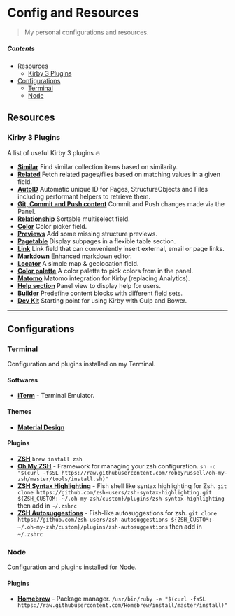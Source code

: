 # Config and Resources

> My personal configurations and resources.

##### Contents

+ [Resources](#resources)
  + [Kirby 3 Plugins](#kirby-3-plugins)
+ [Configurations](#configurations)
  + [Terminal](#terminal)
  + [Node](#node)

## Resources

### Kirby 3 Plugins
A list of useful Kirby 3 plugins 🔥

+ **[Similar](https://github.com/texnixe/kirby3-similar)** Find similar collection items based on similarity.
+ **[Related](https://github.com/texnixe/kirby3-related)** Fetch related pages/files based on matching values in a given field.
+ **[AutoID](https://github.com/bnomei/kirby3-autoid)** Automatic unique ID for Pages, StructureObjects and Files including performant helpers to retrieve them.
+ **[Git, Commit and Push content](https://github.com/blankogmbh/kirby-git-commit-and-push-content)** Commit and Push changes made via the Panel.
+ **[Relationship](https://github.com/olach/kirby3-relationship)** Sortable multiselect field. 
+ **[Color](https://github.com/TimOetting/kirby-color)** Color picker field.
+ **[Previews](https://github.com/sylvainjule/kirby-previews)** Add some missing structure previews.
+ **[Pagetable](https://github.com/sylvainjule/kirby-pagetable)** Display subpages in a flexible table section.
+ **[Link](https://github.com/medienbaecker/kirby-link-field)** Link field that can conveniently insert external, email or page links.
+ **[Markdown](https://github.com/sylvainjule/kirby-markdown-field)** Enhanced markdown editor.
+ **[Locator](https://github.com/sylvainjule/kirby-locator)** A simple map & geolocation field.
+ **[Color palette](https://github.com/sylvainjule/kirby-color-palette)** A color palette to pick colors from in the panel.
+ **[Matomo](https://github.com/sylvainjule/kirby-matomo)** Matomo integration for Kirby (replacing Analytics).
+ **[Help section](https://github.com/mgfagency/kirby-helpsection)** Panel view to display help for users.
+ **[Builder](https://github.com/TimOetting/kirby-builder)** Predefine content blocks with different field sets.
+ **[Dev Kit](https://github.com/julien-gargot/kirby-devkit/tree/v3)** Starting point for using Kirby with Gulp and Bower.


----

## Configurations

### Terminal
Configuration and plugins installed on my Terminal.

#### Softwares
+ **[iTerm](https://www.iterm2.com)** - Terminal Emulator.

#### Themes
+ **[Material Design](https://github.com/MartinSeeler/iterm2-material-design)**

#### Plugins
+ **[ZSH](https://www.zsh.org)**
`brew install zsh`
+ **[Oh My ZSH](https://github.com/robbyrussell/oh-my-zsh)** - Framework for managing your zsh configuration.
`sh -c "$(curl -fsSL https://raw.githubusercontent.com/robbyrussell/oh-my-zsh/master/tools/install.sh)"`
+ **[ZSH Syntax Highlighting](https://github.com/zsh-users/zsh-syntax-highlighting)** - Fish shell like syntax highlighting for Zsh.
`git clone https://github.com/zsh-users/zsh-syntax-highlighting.git ${ZSH_CUSTOM:-~/.oh-my-zsh/custom}/plugins/zsh-syntax-highlighting` then add in `~/.zshrc`
+ **[ZSH Autosuggestions](https://github.com/zsh-users/zsh-autosuggestions)** - Fish-like autosuggestions for zsh.
`git clone https://github.com/zsh-users/zsh-autosuggestions ${ZSH_CUSTOM:-~/.oh-my-zsh/custom}/plugins/zsh-autosuggestions` then add in `~/.zshrc`

### Node
Configuration and plugins installed for Node.

#### Plugins 
+ **[Homebrew](https://brew.sh/index_fr)** - Package manager.
`/usr/bin/ruby -e "$(curl -fsSL https://raw.githubusercontent.com/Homebrew/install/master/install)"`
